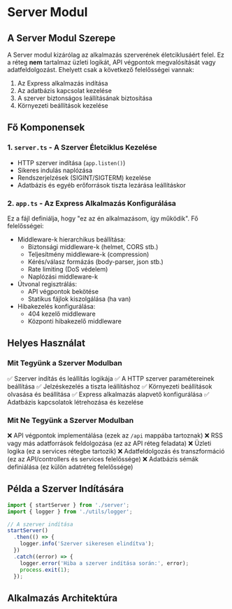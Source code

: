 # Server Modul

## A Server Modul Szerepe

A Server modul kizárólag az alkalmazás szerverének életciklusáért felel. Ez a réteg **nem** tartalmaz üzleti logikát, API végpontok megvalósítását vagy adatfeldolgozást. Ehelyett csak a következő felelősségei vannak:

1. Az Express alkalmazás indítása
2. Az adatbázis kapcsolat kezelése
3. A szerver biztonságos leállításának biztosítása
4. Környezeti beállítások kezelése

## Fő Komponensek

### 1. `server.ts` - A Szerver Életciklus Kezelése

- HTTP szerver indítása (`app.listen()`)
- Sikeres indulás naplózása
- Rendszerjelzések (SIGINT/SIGTERM) kezelése
- Adatbázis és egyéb erőforrások tiszta lezárása leállításkor

### 2. `app.ts` - Az Express Alkalmazás Konfigurálása

Ez a fájl definiálja, hogy "ez az én alkalmazásom, így működik". Fő felelősségei:

- Middleware-k hierarchikus beállítása:
  - Biztonsági middleware-k (helmet, CORS stb.)
  - Teljesítmény middleware-k (compression)
  - Kérés/válasz formázás (body-parser, json stb.)
  - Rate limiting (DoS védelem)
  - Naplózási middleware-k
- Útvonal regisztrálás:
  - API végpontok bekötése
  - Statikus fájlok kiszolgálása (ha van)
- Hibakezelés konfigurálása:
  - 404 kezelő middleware
  - Központi hibakezelő middleware

## Helyes Használat

### Mit Tegyünk a Szerver Modulban

✅ Szerver indítás és leállítás logikája
✅ A HTTP szerver paramétereinek beállítása
✅ Jelzéskezelés a tiszta leállításhoz
✅ Környezeti beállítások olvasása és beállítása
✅ Express alkalmazás alapvető konfigurálása
✅ Adatbázis kapcsolatok létrehozása és kezelése

### Mit Ne Tegyünk a Szerver Modulban

❌ API végpontok implementálása (ezek az `/api` mappába tartoznak)
❌ RSS vagy más adatforrások feldolgozása (ez az API réteg feladata)
❌ Üzleti logika (ez a services rétegbe tartozik)
❌ Adatfeldolgozás és transzformáció (ez az API/controllers és services felelőssége)
❌ Adatbázis sémák definiálása (ez külön adatréteg felelőssége)

## Példa a Szerver Indítására

```typescript
import { startServer } from './server';
import { logger } from './utils/logger';

// A szerver indítása
startServer()
  .then(() => {
    logger.info('Szerver sikeresen elindítva');
  })
  .catch((error) => {
    logger.error('Hiba a szerver indítása során:', error);
    process.exit(1);
  });
```

## Alkalmazás Architektúra
